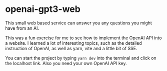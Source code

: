 # openai-gpt3-web
This small web based service can answer you any questions you might have from an AI. 

This was a fun exercise for me to see how to implement the OpenAI API into a website.
I learned a lot of interesting topics, such as the detailed instruction of OpenAI, as well as yarn, vite and a little bit of SSE.

You can start the project by typing `yarn dev` into the terminal and click on the localhost link. Also you need your own OpenAI API key.
